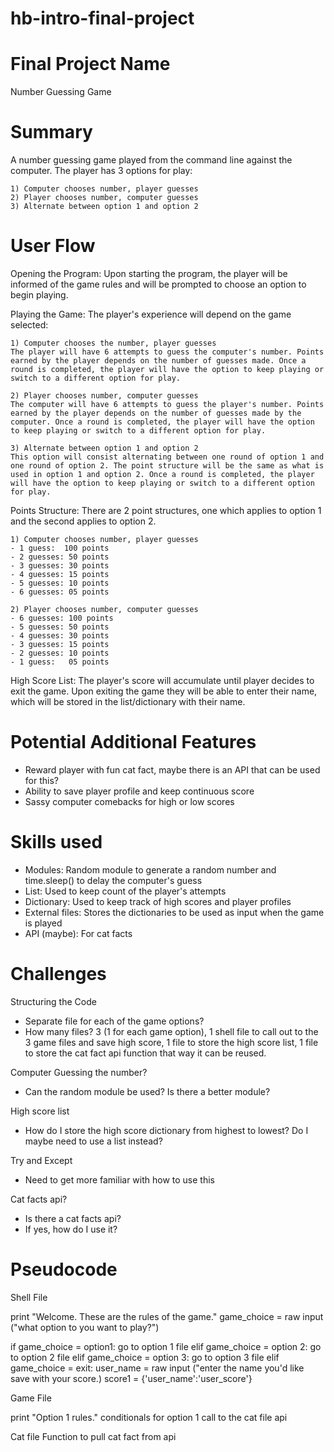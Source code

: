 # hb-intro-final-project

# Final Project Name
Number Guessing Game

# Summary
A number guessing game played from the command line against the computer. The player has 3 options for play: 
	
	1) Computer chooses number, player guesses
	2) Player chooses number, computer guesses
	3) Alternate between option 1 and option 2

# User Flow 

Opening the Program: Upon starting the program, the player will be informed of the game rules and will be prompted to choose an option to begin playing. 

Playing the Game: The player's experience will depend on the game selected: 

	1) Computer chooses the number, player guesses
	The player will have 6 attempts to guess the computer's number. Points earned by the player depends on the number of guesses made. Once a round is completed, the player will have the option to keep playing or switch to a different option for play. 

	2) Player chooses number, computer guesses
	The computer will have 6 attempts to guess the player's number. Points earned by the player depends on the number of guesses made by the computer. Once a round is completed, the player will have the option to keep playing or switch to a different option for play. 

	3) Alternate between option 1 and option 2
	This option will consist alternating between one round of option 1 and one round of option 2. The point structure will be the same as what is used in option 1 and option 2. Once a round is completed, the player will have the option to keep playing or switch to a different option for play. 

Points Structure: There are 2 point structures, one which applies to option 1 and the second applies to option 2. 

	1) Computer chooses number, player guesses
	- 1 guess:  100 points
	- 2 guesses: 50 points
	- 3 guesses: 30 points
	- 4 guesses: 15 points
	- 5 guesses: 10 points
	- 6 guesses: 05 points

	2) Player chooses number, computer guesses
	- 6 guesses: 100 points
	- 5 guesses: 50 points
	- 4 guesses: 30 points
	- 3 guesses: 15 points
	- 2 guesses: 10 points
	- 1 guess:   05 points	

High Score List: The player's score will accumulate until player decides to exit the game. Upon exiting the game they will be able to enter their name, which will be stored in the list/dictionary with their name. 

# Potential Additional Features
- Reward player with fun cat fact, maybe there is an API that can be used for this? 
- Ability to save player profile and keep continuous score
- Sassy computer comebacks for high or low scores

# Skills used
- Modules: Random module to generate a random number and time.sleep() to delay the computer's guess
- List: Used to keep count of the player's attempts
- Dictionary: Used to keep track of high scores and player profiles
- External files: Stores the dictionaries to be used as input when the game is played
- API (maybe): For cat facts

# Challenges

Structuring the Code
- Separate file for each of the game options? 
- How many files? 3 (1 for each game option), 1 shell file to call out to the 3 game files and save high score, 1 file to store the high score list, 1 file to store the cat fact api function that way it can be reused. 
 
Computer Guessing the number? 
- Can the random module be used? Is there a better module? 

High score list
- How do I store the high score dictionary from highest to lowest? Do I maybe need to use a list instead? 

Try and Except
- Need to get more familiar with how to use this

Cat facts api?
- Is there a cat facts api? 
- If yes, how do I use it?

# Pseudocode

Shell File

print "Welcome. These are the rules of the game."
game_choice = raw input ("what option to you want to play?")

if game_choice = option1: 
	go to option 1 file
elif game_choice = option 2: 
	go to option 2 file
elif game_choice = option 3: 
	go to option 3 file 
elif game_choice = exit: 
	user_name = raw input ("enter the name you'd like save with your score.)
	score1 = {'user_name':'user_score'}

Game File 

print "Option 1 rules."
conditionals for option 1
call to the cat file api 

Cat file 
Function to pull cat fact from api